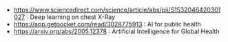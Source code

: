 

- https://www.sciencedirect.com/science/article/abs/pii/S1532046420301027 : Deep learning on chest X-Ray
- https://app.getpocket.com/read/3028775913 : AI for public health
- https://arxiv.org/abs/2005.12378 : Artificial Intelligence for Global Health